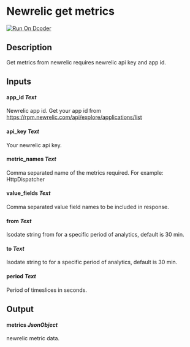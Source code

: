 # Newrelic get metrics

[![Run On Dcoder](https://static-content.dcoder.tech/dcoder-assets/run-on-dcoder.svg)](https://code.dcoder.tech/feed/block/60d1baf19e54782e20f5dec6)

## Description

Get metrics from newrelic requires newrelic api key and app id.

## Inputs

#### **app_id** _Text_

Newrelic app id.
Get your app id from https://rpm.newrelic.com/api/explore/applications/list

#### **api_key** _Text_

Your newrelic api key.

#### **metric_names** _Text_

Comma separated name of the metrics required. For example: HttpDispatcher

#### **value_fields** _Text_

Comma separated value field names to be included in response.

#### **from** _Text_

Isodate string from for a specific period of analytics, default is 30 min.

#### **to** _Text_

Isodate string to for a specific period of analytics, default is 30 min.

#### **period** _Text_

Period of timeslices in seconds.

## Output

#### **metrics** _JsonObject_

newrelic metric data.
